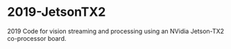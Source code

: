 # 2019-JetsonTX2
2019 Code for vision streaming and processing using an NVidia Jetson-TX2 co-processor board.

